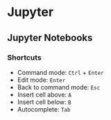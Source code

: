 # Jupyter

## Jupyter Notebooks

### Shortcuts
- Command mode:  `Ctrl` + `Enter`
- Edit mode:  `Enter`
- Back to command mode: `Esc`
- Insert cell above: `A`
- Insert cell below: `B`
- Autocomplete: `Tab`
